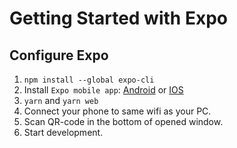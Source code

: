 # Getting Started with Expo

## Configure Expo

1. `npm install --global expo-cli`  
2. Install `Expo mobile app`: [Android](https://play.google.com/store/apps/details?id=host.exp.exponent) or [IOS](https://search.itunes.apple.com/WebObjects/MZContentLink.woa/wa/link?path=apps%2fexponent)  
3. `yarn` and `yarn web`  
4. Connect your phone to same wifi as your PC.
5. Scan QR-code in the bottom of opened window.
6. Start development.
